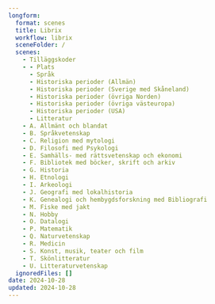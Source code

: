 ```yaml
---
longform:
  format: scenes
  title: Librix
  workflow: librix
  sceneFolder: /
  scenes:
    - Tilläggskoder
    - - Plats
      - Språk
      - Historiska perioder (Allmän)
      - Historiska perioder (Sverige med Skåneland)
      - Historiska perioder (övriga Norden)
      - Historiska perioder (övriga västeuropa)
      - Historiska perioder (USA)
      - Litteratur
    - A. Allmänt och blandat
    - B. Språkvetenskap
    - C. Religion med mytologi
    - D. Filosofi med Psykologi
    - E. Samhälls- med rättsvetenskap och ekonomi
    - F. Bibliotek med böcker, skrift och arkiv
    - G. Historia
    - H. Etnologi
    - I. Arkeologi
    - J. Geografi med lokalhistoria
    - K. Genealogi och hembygdsforskning med Bibliografi
    - M. Fiske med jakt
    - N. Hobby
    - O. Datalogi
    - P. Matematik
    - Q. Naturvetenskap
    - R. Medicin
    - S. Konst, musik, teater och film
    - T. Skönlitteratur
    - U. Litteraturvetenskap
  ignoredFiles: []
date: 2024-10-28
updated: 2024-10-28
---
```

